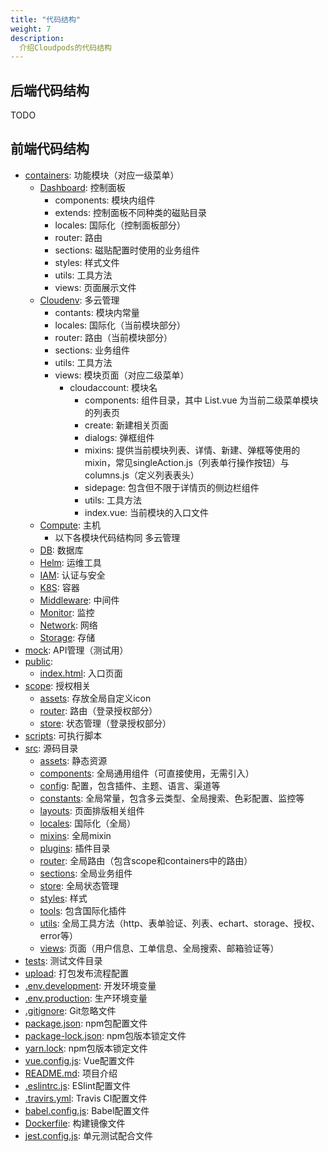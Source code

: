 ```yaml
---
title: "代码结构"
weight: 7
description:
  介绍Cloudpods的代码结构
---
```


## 后端代码结构

TODO

## 前端代码结构

- [containers](https://github.com/yunionio/dashboard/tree/master/containers): 功能模块（对应一级菜单）
  - [Dashboard](https://github.com/yunionio/dashboard/tree/master/containers/Dashboard): 控制面板
    - components: 模块内组件
    - extends: 控制面板不同种类的磁贴目录
    - locales: 国际化（控制面板部分）
    - router: 路由
    - sections: 磁贴配置时使用的业务组件
    - styles: 样式文件
    - utils: 工具方法
    - views: 页面展示文件
  - [Cloudenv](https://github.com/yunionio/dashboard/tree/master/containers/Cloudenv): 多云管理
    - contants: 模块内常量
    - locales: 国际化（当前模块部分）
    - router: 路由（当前模块部分）
    - sections: 业务组件
    - utils: 工具方法
    - views: 模块页面（对应二级菜单）
      - cloudaccount: 模块名
        - components: 组件目录，其中 List.vue 为当前二级菜单模块的列表页
        - create: 新建相关页面
        - dialogs: 弹框组件
        - mixins: 提供当前模块列表、详情、新建、弹框等使用的mixin，常见singleAction.js（列表单行操作按钮）与columns.js（定义列表表头）
        - sidepage: 包含但不限于详情页的侧边栏组件
        - utils: 工具方法
        - index.vue: 当前模块的入口文件
  - [Compute](https://github.com/yunionio/dashboard/tree/master/containers/Compute): 主机
    - 以下各模块代码结构同 多云管理
  - [DB](https://github.com/yunionio/dashboard/tree/master/containers/DB): 数据库
  - [Helm](https://github.com/yunionio/dashboard/tree/master/containers/Helm): 运维工具
  - [IAM](https://github.com/yunionio/dashboard/tree/master/containers/IAM): 认证与安全
  - [K8S](https://github.com/yunionio/dashboard/tree/master/containers/K8S): 容器
  - [Middleware](https://github.com/yunionio/dashboard/tree/master/containers/Middleware): 中间件
  - [Monitor](https://github.com/yunionio/dashboard/tree/master/containers/Monitor): 监控
  - [Network](https://github.com/yunionio/dashboard/tree/master/containers/Network): 网络
  - [Storage](https://github.com/yunionio/dashboard/tree/master/containers/Storage): 存储
- [mock](https://github.com/yunionio/dashboard/tree/master/mock): API管理（测试用）
- [public](https://github.com/yunionio/dashboard/tree/master/public): 
  - [index.html](https://github.com/yunionio/dashboard/tree/master/public/index.html): 入口页面
- [scope](https://github.com/yunionio/dashboard/tree/master/scope): 授权相关
  - [assets](https://github.com/yunionio/dashboard/tree/master/scope/assets): 存放全局自定义icon
  - [router](https://github.com/yunionio/dashboard/tree/master/scope/router): 路由（登录授权部分）
  - [store](https://github.com/yunionio/dashboard/tree/master/scope/store): 状态管理（登录授权部分）
- [scripts](https://github.com/yunionio/dashboard/tree/master/scripts): 可执行脚本
- [src](https://github.com/yunionio/dashboard/tree/master/src): 源码目录
  - [assets](https://github.com/yunionio/dashboard/tree/master/src/assets): 静态资源
  - [components](https://github.com/yunionio/dashboard/tree/master/src/components): 全局通用组件（可直接使用，无需引入）
  - [config](https://github.com/yunionio/dashboard/tree/master/src/config): 配置，包含插件、主题、语言、渠道等
  - [constants](https://github.com/yunionio/dashboard/tree/master/src/constants): 全局常量，包含多云类型、全局搜索、色彩配置、监控等
  - [layouts](https://github.com/yunionio/dashboard/tree/master/src/layouts): 页面排版相关组件
  - [locales](https://github.com/yunionio/dashboard/tree/master/src/locales): 国际化（全局）
  - [mixins](https://github.com/yunionio/dashboard/tree/master/src/mixins): 全局mixin
  - [plugins](https://github.com/yunionio/dashboard/tree/master/src/plugins): 插件目录
  - [router](https://github.com/yunionio/dashboard/tree/master/src/router): 全局路由（包含scope和containers中的路由）
  - [sections](https://github.com/yunionio/dashboard/tree/master/src/sections): 全局业务组件
  - [store](https://github.com/yunionio/dashboard/tree/master/src/store): 全局状态管理
  - [styles](https://github.com/yunionio/dashboard/tree/master/src/styles): 样式
  - [tools](https://github.com/yunionio/dashboard/tree/master/src/tools): 包含国际化插件
  - [utils](https://github.com/yunionio/dashboard/tree/master/src/utils): 全局工具方法（http、表单验证、列表、echart、storage、授权、error等）
  - [views](https://github.com/yunionio/dashboard/tree/master/src/views): 页面（用户信息、工单信息、全局搜索、邮箱验证等）
- [tests](https://github.com/yunionio/dashboard/tree/master/tests): 测试文件目录
- [upload](https://github.com/yunionio/dashboard/tree/master/upload): 打包发布流程配置
- [.env.development](https://github.com/yunionio/dashboard/tree/master/.env.development): 开发环境变量
- [.env.production](https://github.com/yunionio/dashboard/tree/master/.env.production): 生产环境变量
- [.gitignore](https://github.com/yunionio/dashboard/tree/master/.gitignore): Git忽略文件
- [package.json](https://github.com/yunionio/dashboard/tree/master/package.json): npm包配置文件
- [package-lock.json](https://github.com/yunionio/dashboard/tree/master/package-lock.json): npm包版本锁定文件
- [yarn.lock](https://github.com/yunionio/dashboard/tree/master/yarn.lock): npm包版本锁定文件
- [vue.config.js](https://github.com/yunionio/dashboard/tree/master/vue.config.js): Vue配置文件
- [README.md](https://github.com/yunionio/dashboard/tree/master/README.md): 项目介绍
- [.eslintrc.js](https://github.com/yunionio/dashboard/tree/master/.eslintrc.js): ESlint配置文件
- [.travirs.yml](https://github.com/yunionio/dashboard/tree/master/.travirs.yml): Travis CI配置文件
- [babel.config.js](https://github.com/yunionio/dashboard/tree/master/babel.config.js): Babel配置文件
- [Dockerfile](https://github.com/yunionio/dashboard/tree/master/Dockerfile): 构建镜像文件
- [jest.config.js](https://github.com/yunionio/dashboard/tree/master/jest.config.js): 单元测试配合文件



